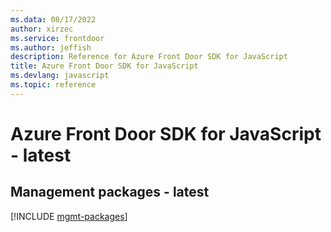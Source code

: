 ```yaml
---
ms.data: 08/17/2022
author: xirzec
ms.service: frontdoor
ms.author: jeffish
description: Reference for Azure Front Door SDK for JavaScript
title: Azure Front Door SDK for JavaScript
ms.devlang: javascript
ms.topic: reference
---
```

# Azure Front Door SDK for JavaScript - latest

## Management packages - latest
[!INCLUDE [mgmt-packages](front-door-mgmt-index.md)]